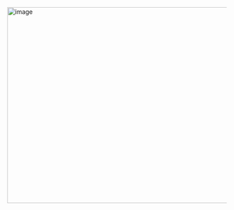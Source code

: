 <img width="959" height="451" alt="image" src="https://github.com/user-attachments/assets/c9ef6bdf-3348-423e-982a-399399fce3fe" />
